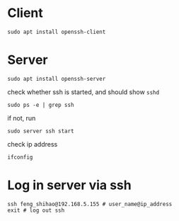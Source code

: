 # Client
```
sudo apt install openssh-client
```

# Server
```
sudo apt install openssh-server
```

check whether ssh is started, and should show `sshd`
```
sudo ps -e | grep ssh
```

if not, run
```
sudo server ssh start
```

check ip address
```
ifconfig
```

# Log in server via ssh
```
ssh feng_shihao@192.168.5.155 # user_name@ip_address
exit # log out ssh
```
